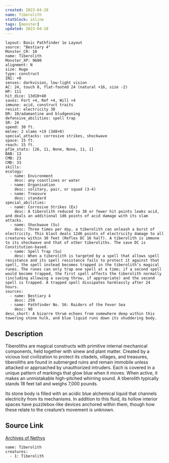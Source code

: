 ```yaml
---
created: 2023-04-28
name: Tiberolith
statblock: inline
tags: [monster]
updated: 2023-04-28
---
```

```statblock
layout: Basic Pathfinder 1e Layout
source: "Bestiary 4"
Monster_CR: 10
name: Tiberolith
Monster_XP: 9600
alignment: N
size: Huge
type: construct
INI: +0
senses: darkvision, low-light vision
AC: 24, touch 8, flat-footed 24 (natural +16, size -2)
HP: 111
hit_dice: 13d10+40
saves: Fort +4, Ref +4, Will +4
immune: acid, construct traits
resist: electricity 30
DR: 10/adamantine and bludgeoning
defensive_abilities: spell trap
SR: 24
speed: 30 ft.
melee: 2 slams +19 (3d8+8)
special_attacks: corrosive strikes, shockwave
space: 15 ft.
reach: 15 ft.
pf1e_stats: [26, 11, None, None, 11, 1]
BAB: 13
CMB: 23
CMD: 33
skills: 
ecology:
  - name: Environment
    desc: any coastlines or water
  - name: Organisation
    desc: solitary, pair, or squad (3-4)
  - name: Treasure
    desc: standard
special_abilities:
  - name: Corrosive Strikes (Ex)
    desc: A tiberolith reduced to 30 or fewer hit points leaks acid, and deals an additional 1d6 points of acid damage with its slam attacks.
  - name: Shockwave (Su)
    desc: Three times per day, a tiberolith can unleash a burst of electricity. This blast deals 12d6 points of electricity damage to all creatures within 30 feet (Reflex DC 16 half). A tiberolith is immune to its shockwave and that of other tiberoliths. The save DC is Constitution-based.
  - name: Spell Trap (Su)
    desc: When a tiberolith is targeted by a spell that allows spell resistance and its spell resistance fails to protect it against that spell, the spell instead becomes trapped in the tiberolith’s magical runes. The runes can only trap one spell at a time; if a second spell would become trapped, the first spell affects the tiberolith normally (including allowing a saving throw, if appropriate) and the second spell is trapped. A trapped spell dissipates harmlessly after 24 hours.
sources:
  - name: Bestiary 4
    desc: 259
  - name: Pathfinder No. 56: Raiders of the Fever Sea
    desc: 90
desc_short: A bizarre thrum echoes from somewhere deep within this towering stone hulk, and blue liquid runs down its shuddering body.
```
## Description
Tiberoliths are magical constructs with primitive internal mechanical components, held together with sinew and plant matter. Created by a vicious lost civilization to protect its citadels, villages, and treasures, tiberoliths are found in submerged ruins and remain immobile unless attacked or approached by unauthorized intruders. Each is covered in a unique pattern of markings that glow blue when it moves. When active, it makes an unmistakable high-pitched whirring sound. A tiberolith typically stands 18 feet tall and weighs 7,000 pounds.

Its stone body is filled with an acidic blue alchemical liquid that channels electricity from its mechanisms. In addition to this fluid, its hollow interior spaces have puzzlebox-like devices anchored within them, though how these relate to the creature’s movement is unknown.
## Source Link
[Archives of Nethys](https://aonprd.com/MonsterDisplay.aspx?ItemName=Tiberolith)
```encounter-table
name: Tiberolith
creatures:
  - 1: Tiberolith
```
